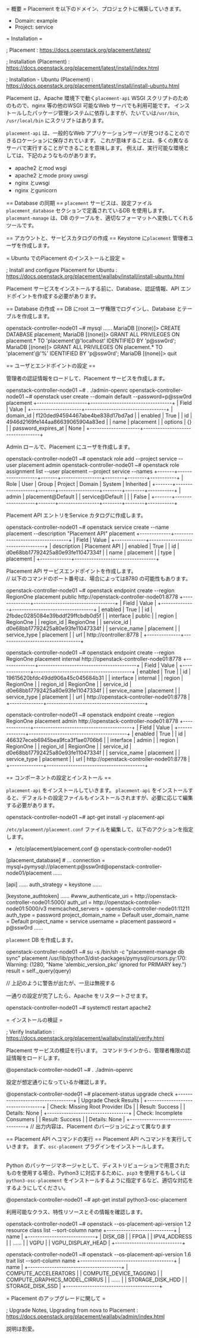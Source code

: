 = 概要 =
Placement を以下のドメイン、プロジェクトに構築していきます。

* Domain: example
* Project: service

= Installation =

; Placement
: https://docs.openstack.org/placement/latest/

; Installation (Placement)
: https://docs.openstack.org/placement/latest/install/index.html

; Installation - Ubuntu (Placement)
: https://docs.openstack.org/placement/latest/install/install-ubuntu.html

Placement は、Apache 環境下で動く<code>placement-api</code> WSGI スクリプトのためのもので、nginx 等の他のWSGI 可能なWeb サーバでも利用可能です。
インストールしたパッケージ管理システムに依存しますが、たいていは<code>/usr/bin</code>, <code>/usr/local/bin</code> にスクリプトはあります。

<code>placement-api</code> は、一般的なWeb アプリケーションサーバが見つけることのできるロケーションに保存されています。
これが意味することは、多くの異なるサーバで実行することができることを意味します。
例えば、実行可能な環境としては、下記のようなものがあります。

* apache2 とmod wsgi
* apache2 とmode proxy uwsgi
* nginx とuwsgi
* nginx とgunicorn

== Database の同期 ==
<code>placement</code> サービスは、設定ファイル<code>placement_database</code> セクションで定義されているDB を使用します。
<code>placemant-manage</code> は、DB のテーブルを、適切なフォーマットへ変換してくれるツールです。

== アカウントと、サービスカタログの作成 ==
Keystone に<code>placement</code> 管理者ユーザを作成します。

= Ubuntu でのPlacement のインストールと設定 =

; Install and configure Placement for Ubuntu
: https://docs.openstack.org/placement/wallaby/install/install-ubuntu.html

Placement サービスをインストールする前に、Database、認証情報、API エンドポイントを作成する必要があります。

== Database の作成 ==
DB にroot ユーザ権限でログインし、Database とテーブルを作成します。

<syntaxhighlight lang="console">
openstack-controller-node01 ~# mysql
......
MariaDB [(none)]> CREATE DATABASE placement;
MariaDB [(none)]> GRANT ALL PRIVILEGES ON placement.* TO 'placement'@'localhost' IDENTIFIED BY 'p@ssw0rd';
MariaDB [(none)]> GRANT ALL PRIVILEGES ON placement.* TO 'placement'@'%' IDENTIFIED BY 'p@ssw0rd';
MariaDB [(none)]> quit
</syntaxhighlight>

== ユーザとエンドポイントの設定 ==

管理者の認証情報をロードして、Placement サービスを作成します。

<syntaxhighlight lang="console">
openstack-controller-node01 ~# . ./admin-openrc
openstack-controller-node01 ~# openstack user create --domain default --password=p@ssw0rd placement
+---------------------+----------------------------------+
| Field               | Value                            |
+---------------------+----------------------------------+
| domain_id           | f120ded94594467abe4be838d17bd7ad |
| enabled             | True                             |
| id                  | 4946d2169fe144aa86639065904a83ed |
| name                | placement                        |
| options             | {}                               |
| password_expires_at | None                             |
+---------------------+----------------------------------+
</syntaxhighlight>

Admin ロールで、Placement にユーザを作成します。

<syntaxhighlight lang="console">
openstack-controller-node01 ~# openstack role add --project service --user placement admin
</syntaxhighlight>

<syntaxhighlight lang="console">
openstack-controller-node01 ~# openstack role assignment list --user placement --project service --names
+-------+-------------------+-------+-----------------+--------+--------+-----------+
| Role  | User              | Group | Project         | Domain | System | Inherited |
+-------+-------------------+-------+-----------------+--------+--------+-----------+
| admin | placement@Default |       | service@Default |        |        | False     |
+-------+-------------------+-------+-----------------+--------+--------+-----------+
</syntaxhighlight>

Placement API エントリをService カタログに作成します。

<syntaxhighlight lang="console">
openstack-controller-node01 ~# openstack service create --name placement --description "Placement API" placement
+-------------+----------------------------------+
| Field       | Value                            |
+-------------+----------------------------------+
| description | Placement API                    |
| enabled     | True                             |
| id          | d0e68bb17792425a80e93fe11047334f |
| name        | placement                        |
| type        | placement                        |
+-------------+----------------------------------+
</syntaxhighlight>

Placement API サービスエンドポイントを作成します。<br />
// 以下のコマンドのポート番号は、場合によっては8780 の可能性もあります。

<syntaxhighlight lang="console">
openstack-controller-node01 ~# openstack endpoint create --region RegionOne placement public http://openstack-controller-node01:8778
+--------------+----------------------------------+
| Field        | Value                            |
+--------------+----------------------------------+
| enabled      | True                             |
| id           | 2fbdec0285084e39bddf29ffcbdb0d5f |
| interface    | public                           |
| region       | RegionOne                        |
| region_id    | RegionOne                        |
| service_id   | d0e68bb17792425a80e93fe11047334f |
| service_name | placement                        |
| service_type | placement                        |
| url          | http://controller:8778           |
+--------------+----------------------------------+

openstack-controller-node01 ~# openstack endpoint create --region RegionOne placement internal http://openstack-controller-node01:8778
+--------------+-----------------------------------------+
| Field        | Value                                   |
+--------------+-----------------------------------------+
| enabled      | True                                    |
| id           | 19615620bfdc49dd906a45c045684b31        |
| interface    | internal                                |
| region       | RegionOne                               |
| region_id    | RegionOne                               |
| service_id   | d0e68bb17792425a80e93fe11047334f        |
| service_name | placement                               |
| service_type | placement                               |
| url          | http://openstack-controller-node01:8778 |
+--------------+-----------------------------------------+

openstack-controller-node01 ~# openstack endpoint create --region RegionOne placement admin http://openstack-controller-node01:8778
+--------------+-----------------------------------------+
| Field        | Value                                   |
+--------------+-----------------------------------------+
| enabled      | True                                    |
| id           | 466327eceb6945bea9fca3f1ae0706b6        |
| interface    | admin                                   |
| region       | RegionOne                               |
| region_id    | RegionOne                               |
| service_id   | d0e68bb17792425a80e93fe11047334f        |
| service_name | placement                               |
| service_type | placement                               |
| url          | http://openstack-controller-node01:8778 |
+--------------+-----------------------------------------+
</syntaxhighlight>

== コンポーネントの設定とインストール ==

<code>placement-api</code> をインストールしていきます。
<code>placement-api</code> をインストールすると、デフォルトの設定ファイルもインストールされますが、必要に応じて編集する必要があります。

<syntaxhighlight lang="console">
openstack-controller-node01 ~# apt-get install -y placement-api
</syntaxhighlight>

<code>/etc/placement/placement.conf</code> ファイルを編集して、以下のアクションを指定します。

* /etc/placement/placement.conf @ openstack-controller-node01
<syntaxhighlight lang="console">
[placement_database]
# ...
connection = mysql+pymysql://placement:p@ssw0rd@openstack-controller-node01/placement
......

[api]
......
auth_strategy = keystone
......

[keystone_authtoken]
......
#www_authenticate_uri = http://openstack-controller-node01:5000/
auth_url = http://openstack-controller-node01:5000/v3
memcached_servers = openstack-controller-node01:11211
auth_type = password
project_domain_name = Default
user_domain_name = Default
project_name = service
username = placement
password = p@ssw0rd
......
</syntaxhighlight>

<code>placement</code> DB を作成します。

<syntaxhighlight lang="console">
openstack-controller-node01 ~# su -s /bin/sh -c "placement-manage db sync" placement
/usr/lib/python3/dist-packages/pymysql/cursors.py:170: Warning: (1280, "Name 'alembic_version_pkc' ignored for PRIMARY key.")
  result = self._query(query)

// 上記のように警告が出たが、一旦は無視する
</syntaxhighlight>

一通りの設定が完了したら、Apache をリスタートさせます。

<syntaxhighlight lang="console">
openstack-controller-node01 ~# systemctl restart apache2
</syntaxhighlight>

= インストールの検証 =

; Verify Installation
: https://docs.openstack.org/placement/wallaby/install/verify.html

Placement サービスの検証を行います。
コマンドラインから、管理者権限の認証情報をロードします。

<syntaxhighlight lang="console">
@openstack-controller-node01 ~# . ./admin-openrc
</syntaxhighlight>

設定が想定通りになっているか確認します。

<syntaxhighlight lang="console">
@openstack-controller-node01 ~# placement-status upgrade check
+----------------------------------+
| Upgrade Check Results            |
+----------------------------------+
| Check: Missing Root Provider IDs |
| Result: Success                  |
| Details: None                    |
+----------------------------------+
| Check: Incomplete Consumers      |
| Result: Success                  |
| Details: None                    |
+----------------------------------+
// 出力内容は、Placement のバージョンによって異なります
</syntaxhighlight>

== Placement API へコマンドの実行 ==
Placement API へコマンドを実行していきます。
まず、<code>osc-placement</code> プラグインをインストールします。<br /><br />

Python のパッケージマネージャとして、ディストリビューションで用意されたものを使用する場合、Python3 に対応するために、<code>pip3</code> を使用するもしくは<code>python3-osc-placement</code> をインストールするように指定するなど、適切な対応をするようにしてください。

<syntaxhighlight lang="console">
@openstack-controller-node01 ~# apt-get install python3-osc-placement
</syntaxhighlight>

利用可能なクラス、特性リソースとその情報を確認します。

<syntaxhighlight lang="console">
openstack-controller-node01 ~# openstack --os-placement-api-version 1.2 resource class list --sort-column name
+----------------------------+
| name                       |
+----------------------------+
| DISK_GB                    |
| FPGA                       |
| IPV4_ADDRESS               |
| ......                     |
| VGPU                       |
| VGPU_DISPLAY_HEAD          |
+----------------------------+

openstack-controller-node01 ~# openstack --os-placement-api-version 1.6 trait list --sort-column name
+---------------------------------------+
| name                                  |
+---------------------------------------+
| COMPUTE_ACCELERATORS                  |
| COMPUTE_DEVICE_TAGGING                |
| COMPUTE_GRAPHICS_MODEL_CIRRUS         |
| ......                                |
| STORAGE_DISK_HDD                      |
| STORAGE_DISK_SSD                      |
+---------------------------------------+
</syntaxhighlight>

= Placement のアップグレードに関して =

; Upgrade Notes, Upgrading from nova to Placement
: https://docs.openstack.org/placement/wallaby/admin/index.html

説明は割愛。

